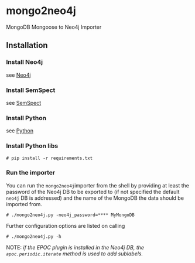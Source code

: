 # mongo2neo4j
MongoDB Mongoose to Neo4j Importer

## Installation

### Install Neo4j

see [Neo4j](https://neo4j.com/)

### Install SemSpect

see [SemSpect](https://www.semspect.de/)

### Install Python

see [Python](https://python.org/)

### Install Python libs

```
# pip install -r requirements.txt
```

### Run the importer

You can run the `mongo2neo4j`importer from the shell by providing at least the password of the Neo4j DB to be exported to (if not specified the default `neo4j` DB is addressed) and the name of the MongoDB the data should be imported from.

```
# ./mongo2neo4j.py -neo4j_password=**** MyMongoDB
```

Further configuration options are listed on calling

```
# ./mongo2neo4j.py -h
```

NOTE: *if the EPOC plugin is installed in the Neo4j DB, the `apoc.periodic.iterate` method is used to add sublabels.*
